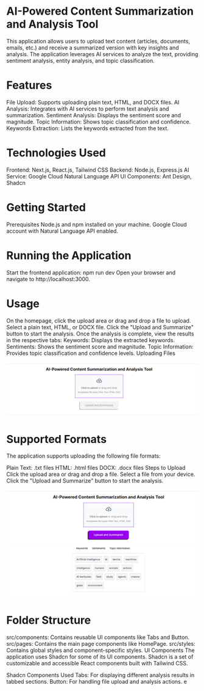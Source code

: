 


# AI-Powered Content Summarization and Analysis Tool
This application allows users to upload text content (articles, documents, emails, etc.) and receive a summarized version with key insights and analysis. The application leverages AI services to analyze the text, providing sentiment analysis, entity analysis, and topic classification.

# Features
File Upload: Supports uploading plain text, HTML, and DOCX files.
AI Analysis: Integrates with AI services to perform text analysis and summarization.
Sentiment Analysis: Displays the sentiment score and magnitude.
Topic Information: Shows topic classification and confidence.
Keywords Extraction: Lists the keywords extracted from the text.

# Technologies Used
Frontend: Next.js, React.js, Tailwind CSS
Backend: Node.js, Express.js
AI Service: Google Cloud Natural Language API
UI Components: Ant Design, Shadcn

# Getting Started
Prerequisites
Node.js and npm installed on your machine.
Google Cloud account with Natural Language API enabled.



# Running the Application

Start the frontend application:
npm run dev
Open your browser and navigate to http://localhost:3000.

# Usage
On the homepage, click the upload area or drag and drop a file to upload.
Select a plain text, HTML, or DOCX file.
Click the "Upload and Summarize" button to start the analysis.
Once the analysis is complete, view the results in the respective tabs:
Keywords: Displays the extracted keywords.
Sentiments: Shows the sentiment score and magnitude.
Topic Information: Provides topic classification and confidence levels.
Uploading Files

![Image](./ReadmeImages/topss.png)

# Supported Formats
The application supports uploading the following file formats:

Plain Text: .txt files
HTML: .html files
DOCX: .docx files
Steps to Upload
Click the upload area or drag and drop a file.
Select a file from your device.
Click the "Upload and Summarize" button to start the analysis.


![Image](./ReadmeImages/fullss.png)

# Folder Structure
src/components: Contains reusable UI components like Tabs and Button.
src/pages: Contains the main page components like HomePage.
src/styles: Contains global styles and component-specific styles.
UI Components
The application uses Shadcn for some of its UI components. Shadcn is a set of customizable and accessible React components built with Tailwind CSS.

Shadcn Components Used
Tabs: For displaying different analysis results in tabbed sections.
Button: For handling file upload and analysis actions.
e
